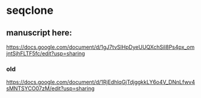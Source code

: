 # seqclone

## manuscript here:

https://docs.google.com/document/d/1gJ7tvSlHpDyeUUQXchSil8Ps4px_omjntSjhFLTF5fc/edit?usp=sharing

### old
https://docs.google.com/document/d/1RjEdhlqGjTdjggkkLY6o4V_DNnLfwv4sMNTSYCO07zM/edit?usp=sharing



